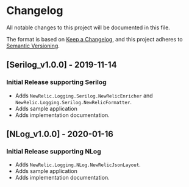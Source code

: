 # Changelog
All notable changes to this project will be documented in this file.

The format is based on [Keep a Changelog](https://keepachangelog.com/en/1.0.0/),
and this project adheres to [Semantic Versioning](https://semver.org/spec/v2.0.0.html).


## [Serilog_v1.0.0] - 2019-11-14
### Initial Release supporting Serilog
- Adds `NewRelic.Logging.Serilog.NewRelicEnricher` and `NewRelic.Logging.Serilog.NewRelicFormatter`.
- Adds sample application
- Adds implementation documentation.

## [NLog_v1.0.0] - 2020-01-16
### Initial Release supporting NLog
- Adds `NewRelic.Logging.NLog.NewRelicJsonLayout`.
- Adds sample application
- Adds implementation documentation.


